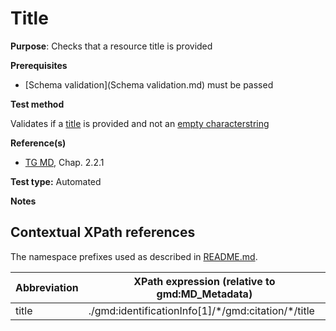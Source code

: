 # Title

**Purpose**: Checks that a resource title is provided

**Prerequisites**

* [Schema validation](Schema validation.md) must be passed

**Test method**

Validates if a [title](#title) is provided and not an [empty characterstring](./README.md#emptychar)

**Reference(s)**	 

* [TG MD](./README.md#ref_TG_MD), Chap. 2.2.1

**Test type:** Automated

**Notes**

## Contextual XPath references

The namespace prefixes used as described in [README.md](./README.md#namespaces).

Abbreviation                                   |  XPath expression (relative to gmd:MD_Metadata)
-----------------------------------------------| -------------------------------------------------------------------------
title <a name="title"></a>   | ./gmd:identificationInfo[1]/\*/gmd:citation/\*/title
